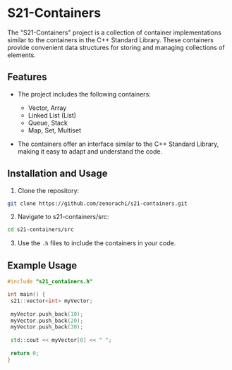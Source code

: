 # S21-Containers

The "S21-Containers" project is a collection of container implementations similar to the containers in the C++ Standard Library. These containers provide convenient data structures for storing and managing collections of elements.

## Features

- The project includes the following containers:
  - Vector, Array
  - Linked List (List)
  - Queue, Stack
  - Map, Set, Multiset

- The containers offer an interface similar to the C++ Standard Library, making it easy to adapt and understand the code.

## Installation and Usage

1. Clone the repository:
```sh
git clone https://github.com/zenorachi/s21-containers.git
 ```
2. Navigate to s21-containers/src:
```sh
cd s21-containers/src
 ```
3. Use the `.h` files to include the containers in your code.

## Example Usage

```cpp
#include "s21_containers.h"

int main() {
 s21::vector<int> myVector;
 
 myVector.push_back(10);
 myVector.push_back(20);
 myVector.push_back(30);
 
 std::cout << myVector[0] << " ";
 
 return 0;
}
```
